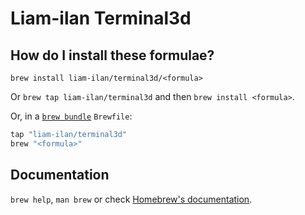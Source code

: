 # Liam-ilan Terminal3d

## How do I install these formulae?

`brew install liam-ilan/terminal3d/<formula>`

Or `brew tap liam-ilan/terminal3d` and then `brew install <formula>`.

Or, in a [`brew bundle`](https://github.com/Homebrew/homebrew-bundle) `Brewfile`:

```ruby
tap "liam-ilan/terminal3d"
brew "<formula>"
```

## Documentation

`brew help`, `man brew` or check [Homebrew's documentation](https://docs.brew.sh).
